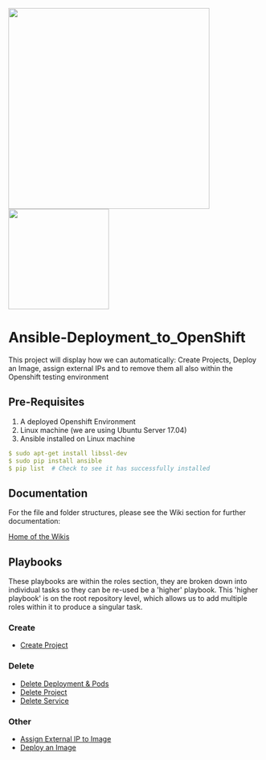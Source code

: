 <img src="https://www.openshift.com/images/logos/openshift/Logotype_RH_OpenShift_wLogo_RGB_Gray.png" width="400"/>  <img src="https://blogs.missouristate.edu/cio/files/2016/06/ansible-logo.png" width="200"/>

# Ansible-Deployment_to_OpenShift
This project will display how we can automatically: Create Projects, Deploy an Image, assign external IPs and to remove them all also within the Openshift testing environment

## Pre-Requisites
1) A deployed Openshift Environment
2) Linux machine (we are using Ubuntu Server 17.04)
3) Ansible installed on Linux machine
```yml
$ sudo apt-get install libssl-dev
$ sudo pip install ansible
$ pip list  # Check to see it has successfully installed
```
## Documentation
For the file and folder structures, please see the Wiki section for further documentation:

[Home of the Wikis](https://github.com/thopper91/Ansible-Deployment_to_OpenShift/wiki)

## Playbooks
These playbooks are within the roles section, they are broken down into individual tasks so they can be re-used be a 'higher' playbook. This 'higher playbook' is on the root repository level, which allows us to add multiple roles within it to produce a singular task.

### Create
- [Create Project](../master/roles/Create_Project/tasks/main.yml)

### Delete
- [Delete Deployment & Pods](../master/roles/Delete_Deployment_and_Pods/tasks/main.yml)
- [Delete Project](../master/roles/Delete_Project/tasks/main.yml)
- [Delete Service](../master/roles/Delete_Service/tasks/main.yml)

### Other
- [Assign External IP to Image](../master/roles/Assign_External_IP_to_Image/tasks/main.yml)
- [Deploy an Image](../master/roles/Deploy_an_Image/tasks/main.yml)
